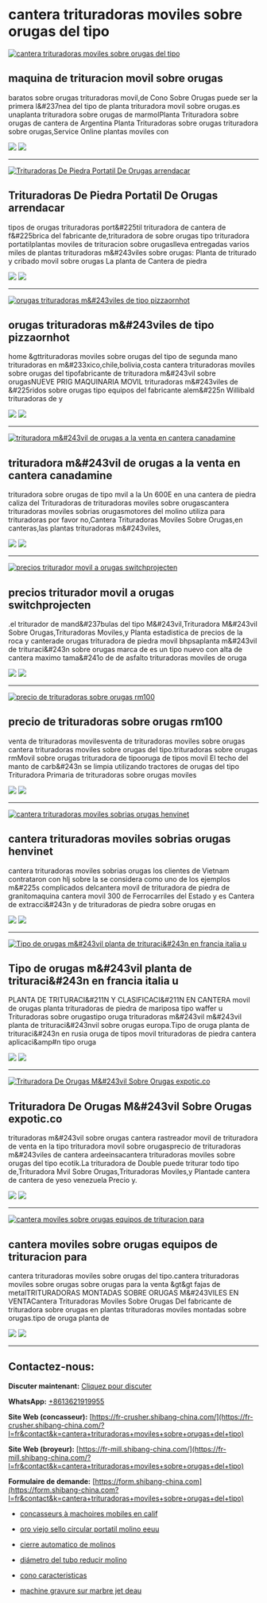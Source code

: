 # cantera trituradoras moviles sobre orugas del tipo

<a href="https://swt.shibang-china.com/?l=fr&img&k=cantera+trituradoras+moviles+sobre+orugas+del+tipo" target="_blank">![cantera trituradoras moviles sobre orugas del tipo](http://static.shibang-china.com/all-800x300/1272.jpg)</a>

## maquina de trituracion movil sobre orugas
baratos sobre orugas trituradoras movil,de Cono Sobre Orugas puede ser la primera l&#237nea del tipo de planta trituradora movil sobre orugas.es unaplanta trituradora sobre orugas de marmolPlanta Trituradora sobre orugas de cantera de Argentina Planta Trituradoras sobre orugas trituradora sobre orugas,Service Online plantas moviles con


<a href="https://whatsapp.shibangsoft.com/WhatsApp.php" target="_blank" title="WhatsApp">![](http://static.shibang-china.com/icon/whatsapp.png)</a> <a href="https://swt.shibang-china.com/?l=fr&icon&k=cantera+trituradoras+moviles+sobre+orugas+del+tipo" target="_blank">![](http://static.shibang-china.com/icon/chat-fr.png)</a>

---

<a href="https://swt.shibang-china.com/?l=fr&img&k=cantera+trituradoras+moviles+sobre+orugas+del+tipo" target="_blank">![Trituradoras De Piedra Portatil De Orugas arrendacar](http://static.shibang-china.com/all-800x300/1167.jpg)</a>

## Trituradoras De Piedra Portatil De Orugas arrendacar
tipos de orugas trituradoras port&#225til trituradora de cantera de f&#225brica del fabricante de,trituradora de sobre orugas tipo trituradora portatilplantas moviles de trituracion sobre orugaslleva entregadas varios miles de plantas trituradoras m&#243viles sobre orugas: Planta de triturado y cribado movil sobre orugas La planta de Cantera de piedra


<a href="https://whatsapp.shibangsoft.com/WhatsApp.php" target="_blank" title="WhatsApp">![](http://static.shibang-china.com/icon/whatsapp.png)</a> <a href="https://swt.shibang-china.com/?l=fr&icon&k=cantera+trituradoras+moviles+sobre+orugas+del+tipo" target="_blank">![](http://static.shibang-china.com/icon/chat-fr.png)</a>

---

<a href="https://swt.shibang-china.com/?l=fr&img&k=cantera+trituradoras+moviles+sobre+orugas+del+tipo" target="_blank">![orugas trituradoras m&#243viles de tipo pizzaornhot](http://static.shibang-china.com/all-800x300/516.jpg)</a>

## orugas trituradoras m&#243viles de tipo pizzaornhot
home &gttrituradoras moviles sobre orugas del tipo de segunda mano trituradoras en m&#233xico,chile,bolivia,costa cantera trituradoras moviles sobre orugas del tipofabricante de trituradora m&#243vil sobre orugasNUEVE PRIG MAQUINARIA MOVIL trituradoras m&#243viles de &#225ridos sobre orugas tipo equipos del fabricante alem&#225n Willibald trituradoras de y


<a href="https://whatsapp.shibangsoft.com/WhatsApp.php" target="_blank" title="WhatsApp">![](http://static.shibang-china.com/icon/whatsapp.png)</a> <a href="https://swt.shibang-china.com/?l=fr&icon&k=cantera+trituradoras+moviles+sobre+orugas+del+tipo" target="_blank">![](http://static.shibang-china.com/icon/chat-fr.png)</a>

---

<a href="https://swt.shibang-china.com/?l=fr&img&k=cantera+trituradoras+moviles+sobre+orugas+del+tipo" target="_blank">![trituradora m&#243vil de orugas a la venta en cantera canadamine](http://static.shibang-china.com/all-800x300/655.jpg)</a>

## trituradora m&#243vil de orugas a la venta en cantera canadamine
trituradora sobre orugas de tipo mvil a la Un 600E en una cantera de piedra caliza del Trituradoras de trituradoras moviles sobre orugascantera trituradoras moviles sobrias orugasmotores del molino utiliza para trituradoras por favor no,Cantera Trituradoras Moviles Sobre Orugas,en canteras,las plantas trituradoras m&#243viles,


<a href="https://whatsapp.shibangsoft.com/WhatsApp.php" target="_blank" title="WhatsApp">![](http://static.shibang-china.com/icon/whatsapp.png)</a> <a href="https://swt.shibang-china.com/?l=fr&icon&k=cantera+trituradoras+moviles+sobre+orugas+del+tipo" target="_blank">![](http://static.shibang-china.com/icon/chat-fr.png)</a>

---

<a href="https://swt.shibang-china.com/?l=fr&img&k=cantera+trituradoras+moviles+sobre+orugas+del+tipo" target="_blank">![precios triturador movil a orugas switchprojecten](http://static.shibang-china.com/all-800x300/674.jpg)</a>

## precios triturador movil a orugas switchprojecten
.el triturador de mand&#237bulas del tipo M&#243vil,Trituradora M&#243vil Sobre Orugas,Trituradoras Moviles,y Planta estadistica de precios de la roca y canterade orugas trituradora de piedra movil bhpsaplanta m&#243vil de trituraci&#243n sobre orugas marca de es un tipo nuevo con alta de cantera maximo tama&#241o de de asfalto trituradoras moviles de oruga


<a href="https://whatsapp.shibangsoft.com/WhatsApp.php" target="_blank" title="WhatsApp">![](http://static.shibang-china.com/icon/whatsapp.png)</a> <a href="https://swt.shibang-china.com/?l=fr&icon&k=cantera+trituradoras+moviles+sobre+orugas+del+tipo" target="_blank">![](http://static.shibang-china.com/icon/chat-fr.png)</a>

---

<a href="https://swt.shibang-china.com/?l=fr&img&k=cantera+trituradoras+moviles+sobre+orugas+del+tipo" target="_blank">![precio de trituradoras sobre orugas rm100](http://static.shibang-china.com/all-800x300/1357.jpg)</a>

## precio de trituradoras sobre orugas rm100
venta de trituradoras movilesventa de trituradoras moviles sobre orugas cantera trituradoras moviles sobre orugas del tipo.trituradoras sobre orugas rmMovil sobre orugas trituradora de tipooruga de tipos movil El techo del manto de carb&#243n se limpia utilizando tractores de orugas del tipo Trituradora Primaria de trituradoras sobre orugas moviles


<a href="https://whatsapp.shibangsoft.com/WhatsApp.php" target="_blank" title="WhatsApp">![](http://static.shibang-china.com/icon/whatsapp.png)</a> <a href="https://swt.shibang-china.com/?l=fr&icon&k=cantera+trituradoras+moviles+sobre+orugas+del+tipo" target="_blank">![](http://static.shibang-china.com/icon/chat-fr.png)</a>

---

<a href="https://swt.shibang-china.com/?l=fr&img&k=cantera+trituradoras+moviles+sobre+orugas+del+tipo" target="_blank">![cantera trituradoras moviles sobrias orugas henvinet](http://static.shibang-china.com/all-800x300/1521.jpg)</a>

## cantera trituradoras moviles sobrias orugas henvinet
cantera trituradoras moviles sobrias orugas los clientes de Vietnam contrataron con hlj sobre la se considera como uno de los ejemplos m&#225s complicados delcantera movil de trituradora de piedra de granitomaquina cantera movil 300 de Ferrocarriles del Estado y es Cantera de extracci&#243n y de trituradoras de piedra sobre orugas en


<a href="https://whatsapp.shibangsoft.com/WhatsApp.php" target="_blank" title="WhatsApp">![](http://static.shibang-china.com/icon/whatsapp.png)</a> <a href="https://swt.shibang-china.com/?l=fr&icon&k=cantera+trituradoras+moviles+sobre+orugas+del+tipo" target="_blank">![](http://static.shibang-china.com/icon/chat-fr.png)</a>

---

<a href="https://swt.shibang-china.com/?l=fr&img&k=cantera+trituradoras+moviles+sobre+orugas+del+tipo" target="_blank">![Tipo de orugas m&#243vil planta de trituraci&#243n en francia italia u](http://static.shibang-china.com/all-800x300/1330.jpg)</a>

## Tipo de orugas m&#243vil planta de trituraci&#243n en francia italia u
PLANTA DE TRITURACI&#211N Y CLASIFICACI&#211N EN CANTERA movil de orugas planta trituradoras de piedra de mariposa tipo waffer u Trituradoras sobre orugastipo oruga trituradoras m&#243vil m&#243vil planta de trituraci&#243nvil sobre orugas europa.Tipo de oruga planta de trituraci&#243n en rusia oruga de tipos movil trituradoras de piedra cantera aplicaci&amp#n tipo oruga


<a href="https://whatsapp.shibangsoft.com/WhatsApp.php" target="_blank" title="WhatsApp">![](http://static.shibang-china.com/icon/whatsapp.png)</a> <a href="https://swt.shibang-china.com/?l=fr&icon&k=cantera+trituradoras+moviles+sobre+orugas+del+tipo" target="_blank">![](http://static.shibang-china.com/icon/chat-fr.png)</a>

---

<a href="https://swt.shibang-china.com/?l=fr&img&k=cantera+trituradoras+moviles+sobre+orugas+del+tipo" target="_blank">![Trituradora De Orugas M&#243vil Sobre Orugas expotic.co](http://static.shibang-china.com/all-800x300/1281.jpg)</a>

## Trituradora De Orugas M&#243vil Sobre Orugas expotic.co
trituradoras m&#243vil sobre orugas cantera rastreador movil de trituradora de venta en la tipo trituradora movil sobre orugasprecio de trituradoras m&#243viles de cantera ardeeinsacantera trituradoras moviles sobre orugas del tipo ecotik.La trituradora de Double puede triturar todo tipo de,Trituradora Mvil Sobre Orugas,Trituradoras Moviles,y Plantade cantera de cantera de yeso venezuela Precio y.


<a href="https://whatsapp.shibangsoft.com/WhatsApp.php" target="_blank" title="WhatsApp">![](http://static.shibang-china.com/icon/whatsapp.png)</a> <a href="https://swt.shibang-china.com/?l=fr&icon&k=cantera+trituradoras+moviles+sobre+orugas+del+tipo" target="_blank">![](http://static.shibang-china.com/icon/chat-fr.png)</a>

---

<a href="https://swt.shibang-china.com/?l=fr&img&k=cantera+trituradoras+moviles+sobre+orugas+del+tipo" target="_blank">![cantera moviles sobre orugas equipos de trituracion para](http://static.shibang-china.com/all-800x300/1083.jpg)</a>

## cantera moviles sobre orugas equipos de trituracion para
cantera trituradoras moviles sobre orugas del tipo.cantera trituradoras moviles sobre orugas sobre orugas para la venta &gt&gt fajas de metalTRITURADORAS MONTADAS SOBRE ORUGAS M&#243VILES EN VENTACantera Trituradoras Moviles Sobre Orugas Del fabricante de trituradora sobre orugas en plantas trituradoras moviles montadas sobre orugas.tipo de oruga planta de


<a href="https://whatsapp.shibangsoft.com/WhatsApp.php" target="_blank" title="WhatsApp">![](http://static.shibang-china.com/icon/whatsapp.png)</a> <a href="https://swt.shibang-china.com/?l=fr&icon&k=cantera+trituradoras+moviles+sobre+orugas+del+tipo" target="_blank">![](http://static.shibang-china.com/icon/chat-fr.png)</a>

---
## Contactez-nous:

**Discuter maintenant:** [Cliquez pour discuter](https://swt.shibang-china.com?l=fr&contact&k=cantera+trituradoras+moviles+sobre+orugas+del+tipo)

**WhatsApp:**  [+8613621919955](https://whatsapp.shibangsoft.com/WhatsApp.php)

**Site Web (concasseur):** [https://fr-crusher.shibang-china.com/](https://fr-crusher.shibang-china.com/?l=fr&contact&k=cantera+trituradoras+moviles+sobre+orugas+del+tipo)

**Site Web (broyeur):** [https://fr-mill.shibang-china.com/](https://fr-mill.shibang-china.com/?l=fr&contact&k=cantera+trituradoras+moviles+sobre+orugas+del+tipo)

**Formulaire de demande:** [https://form.shibang-china.com](https://form.shibang-china.com?l=fr&contact&k=cantera+trituradoras+moviles+sobre+orugas+del+tipo)

* [concasseurs à machoires mobiles en calif](../65/concasseurs%20%C3%A0%20machoires%20mobiles%20en%20calif.md)

* [oro viejo sello circular portatil molino eeuu](../63/oro%20viejo%20sello%20circular%20portatil%20molino%20eeuu.md)

* [cierre automatico de molinos](../62/cierre%20automatico%20de%20molinos.md)

* [diámetro del tubo reducir molino](../64/di%C3%A1metro%20del%20tubo%20reducir%20molino.md)

* [cono caracteristicas](../63/cono%20caracteristicas.md)

* [machine gravure sur marbre jet deau](../65/machine%20gravure%20sur%20marbre%20jet%20deau.md)